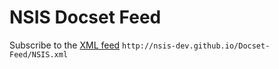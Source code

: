 # NSIS Docset Feed

Subscribe to the [XML feed](http://nsis-dev.github.io/Docset-Feed/NSIS.xml) `http://nsis-dev.github.io/Docset-Feed/NSIS.xml`
